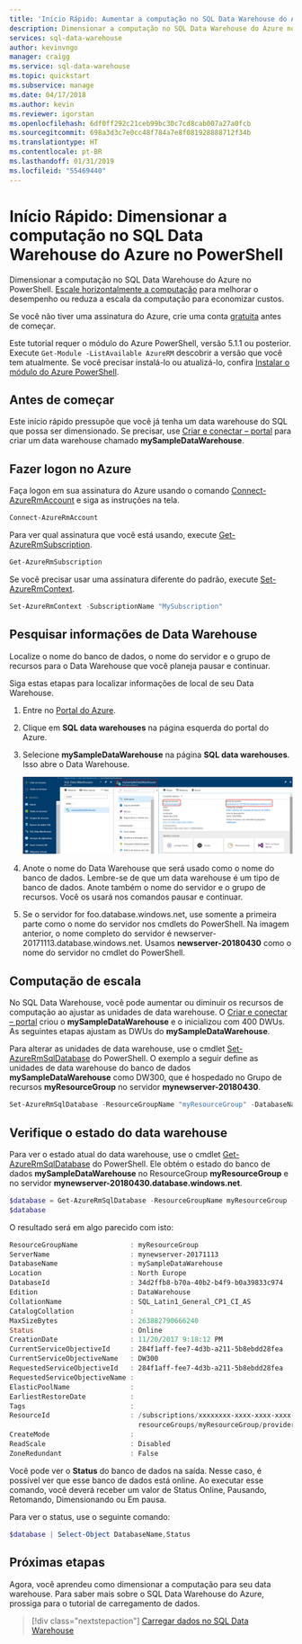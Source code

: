 ```yaml
---
title: 'Início Rápido: Aumentar a computação no SQL Data Warehouse do Azure – PowerShell | Microsoft Docs'
description: Dimensionar a computação no SQL Data Warehouse do Azure no PowerShell. Escale horizontalmente a computação para melhorar o desempenho ou reduza a escala da computação para economizar custos.
services: sql-data-warehouse
author: kevinvngo
manager: craigg
ms.service: sql-data-warehouse
ms.topic: quickstart
ms.subservice: manage
ms.date: 04/17/2018
ms.author: kevin
ms.reviewer: igorstan
ms.openlocfilehash: 6df0ff292c21ceb99bc30c7cd8cab007a27a0fcb
ms.sourcegitcommit: 698a3d3c7e0cc48f784a7e8f081928888712f34b
ms.translationtype: HT
ms.contentlocale: pt-BR
ms.lasthandoff: 01/31/2019
ms.locfileid: "55469440"
---
```

# <a name="quickstart-scale-compute-in-azure-sql-data-warehouse-in-powershell"></a>Início Rápido: Dimensionar a computação no SQL Data Warehouse do Azure no PowerShell

Dimensionar a computação no SQL Data Warehouse do Azure no PowerShell. [Escale horizontalmente a computação](sql-data-warehouse-manage-compute-overview.md) para melhorar o desempenho ou reduza a escala da computação para economizar custos.

Se você não tiver uma assinatura do Azure, crie uma conta [gratuita](https://azure.microsoft.com/free/) antes de começar.

Este tutorial requer o módulo do Azure PowerShell, versão 5.1.1 ou posterior. Execute `Get-Module -ListAvailable AzureRM` descobrir a versão que você tem atualmente. Se você precisar instalá-lo ou atualizá-lo, confira [Instalar o módulo do Azure PowerShell](/powershell/azure/azurerm/install-azurerm-ps).

## <a name="before-you-begin"></a>Antes de começar

Este início rápido pressupõe que você já tenha um data warehouse do SQL que possa ser dimensionado. Se precisar, use [Criar e conectar – portal](create-data-warehouse-portal.md) para criar um data warehouse chamado **mySampleDataWarehouse**.

## <a name="log-in-to-azure"></a>Fazer logon no Azure

Faça logon em sua assinatura do Azure usando o comando [Connect-AzureRmAccount](/powershell/module/azurerm.profile/connect-azurermaccount) e siga as instruções na tela.

```powershell
Connect-AzureRmAccount
```

Para ver qual assinatura que você está usando, execute [Get-AzureRmSubscription](/powershell/module/azurerm.profile/get-azurermsubscription).

```powershell
Get-AzureRmSubscription
```

Se você precisar usar uma assinatura diferente do padrão, execute [Set-AzureRmContext](/powershell/module/azurerm.profile/set-azurermcontext).

```powershell
Set-AzureRmContext -SubscriptionName "MySubscription"
```

## <a name="look-up-data-warehouse-information"></a>Pesquisar informações de Data Warehouse

Localize o nome do banco de dados, o nome do servidor e o grupo de recursos para o Data Warehouse que você planeja pausar e continuar.

Siga estas etapas para localizar informações de local de seu Data Warehouse.

1. Entre no [Portal do Azure](https://portal.azure.com/).
2. Clique em **SQL data warehouses** na página esquerda do portal do Azure.
3. Selecione **mySampleDataWarehouse** na página **SQL data warehouses**. Isso abre o Data Warehouse.

    ![Grupo de recursos e o nome de servidor](media/pause-and-resume-compute-powershell/locate-data-warehouse-information.png)

4. Anote o nome do Data Warehouse que será usado como o nome do banco de dados. Lembre-se de que um data warehouse é um tipo de banco de dados. Anote também o nome do servidor e o grupo de recursos. Você os usará nos comandos pausar e continuar.
5. Se o servidor for foo.database.windows.net, use somente a primeira parte como o nome do servidor nos cmdlets do PowerShell. Na imagem anterior, o nome completo do servidor é newserver-20171113.database.windows.net. Usamos **newserver-20180430** como o nome do servidor no cmdlet do PowerShell.

## <a name="scale-compute"></a>Computação de escala

No SQL Data Warehouse, você pode aumentar ou diminuir os recursos de computação ao ajustar as unidades de data warehouse. O [Criar e conectar – portal](create-data-warehouse-portal.md) criou o **mySampleDataWarehouse** e o inicializou com 400 DWUs. As seguintes etapas ajustam as DWUs do **mySampleDataWarehouse**.

Para alterar as unidades de data warehouse, use o cmdlet [Set-AzureRmSqlDatabase](/powershell/module/azurerm.sql/set-azurermsqldatabase) do PowerShell. O exemplo a seguir define as unidades de data warehouse do banco de dados **mySampleDataWarehouse** como DW300, que é hospedado no Grupo de recursos **myResourceGroup** no servidor **mynewserver-20180430**.

```Powershell
Set-AzureRmSqlDatabase -ResourceGroupName "myResourceGroup" -DatabaseName "mySampleDataWarehouse" -ServerName "mynewserver-20171113" -RequestedServiceObjectiveName "DW300"
```

## <a name="check-data-warehouse-state"></a>Verifique o estado do data warehouse

Para ver o estado atual do data warehouse, use o cmdlet [Get-AzureRmSqlDatabase](/powershell/module/azurerm.sql/get-azurermsqldatabase) do PowerShell. Ele obtém o estado do banco de dados **mySampleDataWarehouse** no ResourceGroup **myResourceGroup** e no servidor **mynewserver-20180430.database.windows.net**.

```powershell
$database = Get-AzureRmSqlDatabase -ResourceGroupName myResourceGroup -ServerName mynewserver-20171113 -DatabaseName mySampleDataWarehouse
$database
```

O resultado será em algo parecido com isto:

```powershell
ResourceGroupName             : myResourceGroup
ServerName                    : mynewserver-20171113
DatabaseName                  : mySampleDataWarehouse
Location                      : North Europe
DatabaseId                    : 34d2ffb8-b70a-40b2-b4f9-b0a39833c974
Edition                       : DataWarehouse
CollationName                 : SQL_Latin1_General_CP1_CI_AS
CatalogCollation              :
MaxSizeBytes                  : 263882790666240
Status                        : Online
CreationDate                  : 11/20/2017 9:18:12 PM
CurrentServiceObjectiveId     : 284f1aff-fee7-4d3b-a211-5b8ebdd28fea
CurrentServiceObjectiveName   : DW300
RequestedServiceObjectiveId   : 284f1aff-fee7-4d3b-a211-5b8ebdd28fea
RequestedServiceObjectiveName :
ElasticPoolName               :
EarliestRestoreDate           :
Tags                          :
ResourceId                    : /subscriptions/xxxxxxxx-xxxx-xxxx-xxxx-xxxxxxxxxxxx/
                                resourceGroups/myResourceGroup/providers/Microsoft.Sql/servers/mynewserver-20171113/databases/mySampleDataWarehouse
CreateMode                    :
ReadScale                     : Disabled
ZoneRedundant                 : False
```

Você pode ver o **Status** do banco de dados na saída. Nesse caso, é possível ver que esse banco de dados está online.  Ao executar esse comando, você deverá receber um valor de Status Online, Pausando, Retomando, Dimensionando ou Em pausa.

Para ver o status, use o seguinte comando:

```powershell
$database | Select-Object DatabaseName,Status
```

## <a name="next-steps"></a>Próximas etapas
Agora, você aprendeu como dimensionar a computação para seu data warehouse. Para saber mais sobre o SQL Data Warehouse do Azure, prossiga para o tutorial de carregamento de dados.

> [!div class="nextstepaction"]
>[Carregar dados no SQL Data Warehouse](load-data-from-azure-blob-storage-using-polybase.md)
